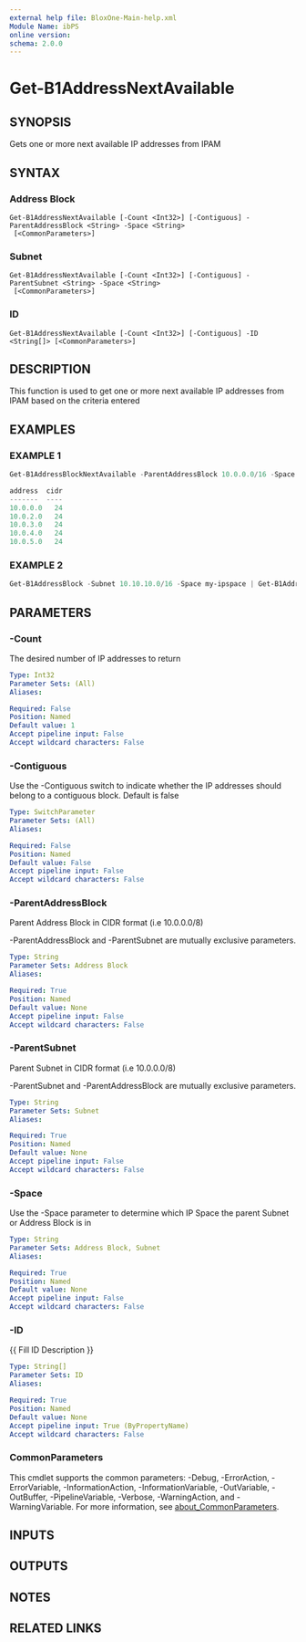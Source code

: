 ```yaml
---
external help file: BloxOne-Main-help.xml
Module Name: ibPS
online version:
schema: 2.0.0
---
```


# Get-B1AddressNextAvailable

## SYNOPSIS
Gets one or more next available IP addresses from IPAM

## SYNTAX

### Address Block
```
Get-B1AddressNextAvailable [-Count <Int32>] [-Contiguous] -ParentAddressBlock <String> -Space <String>
 [<CommonParameters>]
```

### Subnet
```
Get-B1AddressNextAvailable [-Count <Int32>] [-Contiguous] -ParentSubnet <String> -Space <String>
 [<CommonParameters>]
```

### ID
```
Get-B1AddressNextAvailable [-Count <Int32>] [-Contiguous] -ID <String[]> [<CommonParameters>]
```

## DESCRIPTION
This function is used to get one or more next available IP addresses from IPAM based on the criteria entered

## EXAMPLES

### EXAMPLE 1
```powershell
Get-B1AddressBlockNextAvailable -ParentAddressBlock 10.0.0.0/16 -Space my-ipspace -CIDRSize 24 -Count 5 | ft address,cidr

address  cidr
-------  ----
10.0.0.0   24
10.0.2.0   24
10.0.3.0   24
10.0.4.0   24
10.0.5.0   24
```

### EXAMPLE 2
```powershell
Get-B1AddressBlock -Subnet 10.10.10.0/16 -Space my-ipspace | Get-B1AddressBlockNextAvailable -CIDRSize 29 -Count 2
```

## PARAMETERS

### -Count
The desired number of IP addresses to return

```yaml
Type: Int32
Parameter Sets: (All)
Aliases:

Required: False
Position: Named
Default value: 1
Accept pipeline input: False
Accept wildcard characters: False
```

### -Contiguous
Use the -Contiguous switch to indicate whether the IP addresses should belong to a contiguous block.
Default is false

```yaml
Type: SwitchParameter
Parameter Sets: (All)
Aliases:

Required: False
Position: Named
Default value: False
Accept pipeline input: False
Accept wildcard characters: False
```

### -ParentAddressBlock
Parent Address Block in CIDR format (i.e 10.0.0.0/8)

-ParentAddressBlock and -ParentSubnet are mutually exclusive parameters.

```yaml
Type: String
Parameter Sets: Address Block
Aliases:

Required: True
Position: Named
Default value: None
Accept pipeline input: False
Accept wildcard characters: False
```

### -ParentSubnet
Parent Subnet in CIDR format (i.e 10.0.0.0/8)

-ParentSubnet and -ParentAddressBlock are mutually exclusive parameters.

```yaml
Type: String
Parameter Sets: Subnet
Aliases:

Required: True
Position: Named
Default value: None
Accept pipeline input: False
Accept wildcard characters: False
```

### -Space
Use the -Space parameter to determine which IP Space the parent Subnet or Address Block is in

```yaml
Type: String
Parameter Sets: Address Block, Subnet
Aliases:

Required: True
Position: Named
Default value: None
Accept pipeline input: False
Accept wildcard characters: False
```

### -ID
{{ Fill ID Description }}

```yaml
Type: String[]
Parameter Sets: ID
Aliases:

Required: True
Position: Named
Default value: None
Accept pipeline input: True (ByPropertyName)
Accept wildcard characters: False
```

### CommonParameters
This cmdlet supports the common parameters: -Debug, -ErrorAction, -ErrorVariable, -InformationAction, -InformationVariable, -OutVariable, -OutBuffer, -PipelineVariable, -Verbose, -WarningAction, and -WarningVariable. For more information, see [about_CommonParameters](http://go.microsoft.com/fwlink/?LinkID=113216).

## INPUTS

## OUTPUTS

## NOTES

## RELATED LINKS

